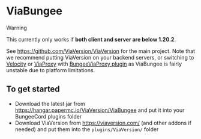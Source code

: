 # ViaBungee

> [!WARNING]  
> This currently only works if **both client and server are below 1.20.2**.

See https://github.com/ViaVersion/ViaVersion for the main project. Note that we recommend putting ViaVersion on your 
backend servers, or switching to [Velocity](https://github.com/PaperMC/Velocity) or [ViaProxy](https://github.com/ViaVersion/ViaProxy) with [BungeeViaProxy plugin](https://github.com/ViaVersionAddons/BungeeViaProxy) as ViaBungee is fairly unstable due to platform limitations.

## To get started

- Download the latest jar from https://hangar.papermc.io/ViaVersion/ViaBungee and put it into your BungeeCord plugins
  folder
- Download ViaVersion from https://viaversion.com/ (and other addons if needed) and put them into
  the `plugins/ViaVersion/` folder
